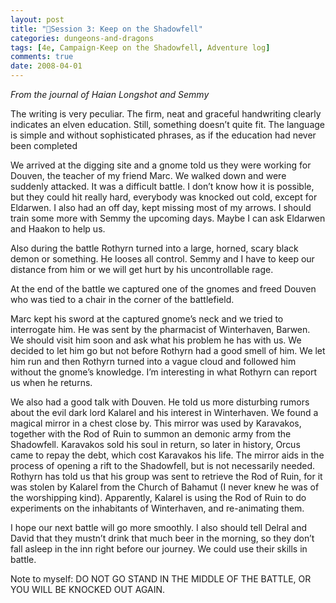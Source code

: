 ```yaml
---
layout: post
title: "🐲Session 3: Keep on the Shadowfell"
categories: dungeons-and-dragons
tags: [4e, Campaign-Keep on the Shadowfell, Adventure log]
comments: true
date: 2008-04-01
---
```


*From the journal of Haian Longshot and Semmy*

The writing is very peculiar. The firm, neat and graceful handwriting clearly indicates an elven education. Still, something doesn’t quite fit. The language is simple and without sophisticated phrases, as if the education had never been completed

We arrived at the digging site and a gnome told us they were working for Douven, the teacher of my friend Marc. We walked down and were suddenly attacked. It was a difficult battle. I don’t know how it is possible, but they could hit really hard, everybody was knocked out cold, except for Eldarwen. I also had an off day, kept missing most of my arrows. I should train some more with Semmy the upcoming days. Maybe I can ask Eldarwen and Haakon to help us.

Also during the battle Rothyrn turned into a large, horned, scary black demon or something. He looses all control. Semmy and I have to keep our distance from him or we will get hurt by his uncontrollable rage.

At the end of the battle we captured one of the gnomes and freed Douven who was tied to a chair in the corner of the battlefield.

Marc kept his sword at the captured gnome’s neck and we tried to interrogate him. He was sent by the pharmacist of Winterhaven, Barwen. We should  visit him soon and ask what his problem he has with us.  We decided to let him go but not before Rothyrn had a good smell of him. We let him run and then Rothyrn turned into a vague cloud and followed him without the gnome’s knowledge. I’m interesting in what Rothyrn can report us when he returns.

We also had a good talk with Douven. He told us more disturbing rumors about the evil dark lord Kalarel and his interest in Winterhaven.  We found a magical mirror in a chest close by. This mirror was used by Karavakos, together with the Rod of Ruin to summon an demonic army from the Shadowfell. Karavakos sold his soul in return, so later in history, Orcus came to repay the debt, which cost Karavakos his life. The mirror aids in the process of opening a rift to the Shadowfell, but is not necessarily needed. Rothyrn has told us that his group was sent to retrieve the Rod of Ruin, for it was stolen by Kalarel from the Church of Bahamut (I never knew he was of the worshipping kind). Apparently, Kalarel is using the Rod of Ruin to do experiments on the inhabitants of Winterhaven, and re-animating them.

I hope our next battle will go more smoothly. I also should tell Delral and David that they mustn’t drink that much beer in the morning, so they don’t fall asleep in the inn right before our journey. We could use their skills in battle.

Note to myself: DO NOT GO STAND IN THE MIDDLE OF THE BATTLE, OR YOU WILL BE KNOCKED OUT AGAIN.